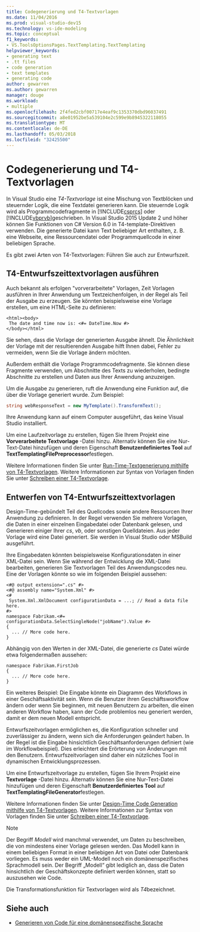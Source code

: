 ```yaml
---
title: Codegenerierung und T4-Textvorlagen
ms.date: 11/04/2016
ms.prod: visual-studio-dev15
ms.technology: vs-ide-modeling
ms.topic: conceptual
f1_keywords:
- VS.ToolsOptionsPages.TextTemplating.TextTemplating
helpviewer_keywords:
- generating text
- .tt files
- code generation
- text templates
- generating code
author: gewarren
ms.author: gewarren
manager: douge
ms.workload:
- multiple
ms.openlocfilehash: 2f4fed2cbf00717e4eaf9c1353370dbd96037491
ms.sourcegitcommit: a8e01952be5a539104e2c599e9b8945322118055
ms.translationtype: MT
ms.contentlocale: de-DE
ms.lasthandoff: 05/03/2018
ms.locfileid: "32425500"
---
```

# <a name="code-generation-and-t4-text-templates"></a>Codegenerierung und T4-Textvorlagen

In Visual Studio eine *T4-Textvorlage* ist eine Mischung von Textblöcken und steuernder Logik, die eine Textdatei generieren kann. Die steuernde Logik wird als Programmcodefragmente in [!INCLUDE[csprcs](../data-tools/includes/csprcs_md.md)] oder [!INCLUDE[vbprvb](../code-quality/includes/vbprvb_md.md)]geschrieben. In Visual Studio 2015 Update 2 und höher können Sie Funktionen von C# Version 6.0 in T4-template-Direktiven verwenden. Die generierte Datei kann Text beliebiger Art enthalten, z. B. eine Webseite, eine Ressourcendatei oder Programmquellcode in einer beliebigen Sprache.

Es gibt zwei Arten von T4-Textvorlagen: Führen Sie auch zur Entwurfszeit.

## <a name="run-time-t4-text-templates"></a>T4-Entwurfszeittextvorlagen ausführen

Auch bekannt als erfolgen "vorverarbeitete" Vorlagen, Zeit Vorlagen ausführen in Ihrer Anwendung um Textzeichenfolgen, in der Regel als Teil der Ausgabe zu erzeugen. Sie könnten beispielsweise eine Vorlage erstellen, um eine HTML-Seite zu definieren:

```
<html><body>
 The date and time now is: <#= DateTime.Now #>
</body></html>
```

Sie sehen, dass die Vorlage der generierten Ausgabe ähnelt. Die Ähnlichkeit der Vorlage mit der resultierenden Ausgabe hilft Ihnen dabei, Fehler zu vermeiden, wenn Sie die Vorlage ändern möchten.

Außerdem enthält die Vorlage Programmcodefragmente. Sie können diese Fragmente verwenden, um Abschnitte des Texts zu wiederholen, bedingte Abschnitte zu erstellen und Daten aus Ihrer Anwendung anzuzeigen.

Um die Ausgabe zu generieren, ruft die Anwendung eine Funktion auf, die über die Vorlage generiert wurde. Zum Beispiel:

```csharp
string webResponseText = new MyTemplate().TransformText();
```

Ihre Anwendung kann auf einem Computer ausgeführt, das keine Visual Studio installiert.

Um eine Laufzeitvorlage zu erstellen, fügen Sie Ihrem Projekt eine **Vorverarbeitete Textvorlage** -Datei hinzu. Alternativ können Sie eine Nur-Text-Datei hinzufügen und deren Eigenschaft **Benutzerdefiniertes Tool** auf **TextTemplatingFilePreprocessor**festlegen.

Weitere Informationen finden Sie unter [Run-Time-Textgenerierung mithilfe von T4-Textvorlagen](../modeling/run-time-text-generation-with-t4-text-templates.md). Weitere Informationen zur Syntax von Vorlagen finden Sie unter [Schreiben einer T4-Textvorlage](../modeling/writing-a-t4-text-template.md).

## <a name="design-time-t4-text-templates"></a>Entwerfen von T4-Entwurfszeittextvorlagen

Design-Time-gebündelt Teil des Quellcodes sowie andere Ressourcen Ihrer Anwendung zu definieren. In der Regel verwenden Sie mehrere Vorlagen, die Daten in einer einzelnen Eingabedatei oder Datenbank gelesen, und Generieren einiger Ihrer *cs*, *vb*, oder sonstigen Quelldateien. Aus jeder Vorlage wird eine Datei generiert. Sie werden in Visual Studio oder MSBuild ausgeführt.

Ihre Eingabedaten könnten beispielsweise Konfigurationsdaten in einer XML-Datei sein. Wenn Sie während der Entwicklung die XML-Datei bearbeiten, generieren Sie Textvorlagen Teil des Anwendungscodes neu. Eine der Vorlagen könnte so wie im folgenden Beispiel aussehen:

```
<#@ output extension=".cs" #>
<#@ assembly name="System.Xml" #>
<#
 System.Xml.XmlDocument configurationData = ...; // Read a data file here.
#>
namespace Fabrikam.<#= configurationData.SelectSingleNode("jobName").Value #>
{
  ... // More code here.
}
```

Abhängig von den Werten in der XML-Datei, die generierte *cs* Datei würde etwa folgendermaßen aussehen:

```
namespace Fabrikam.FirstJob
{
  ... // More code here.
}
```

Ein weiteres Beispiel: Die Eingabe könnte ein Diagramm des Workflows in einer Geschäftsaktivität sein. Wenn die Benutzer ihren Geschäftsworkflow ändern oder wenn Sie beginnen, mit neuen Benutzern zu arbeiten, die einen anderen Workflow haben, kann der Code problemlos neu generiert werden, damit er dem neuen Modell entspricht.

Entwurfszeitvorlagen ermöglichen es, die Konfiguration schneller und zuverlässiger zu ändern, wenn sich die Anforderungen geändert haben. In der Regel ist die Eingabe hinsichtlich Geschäftsanforderungen definiert (wie im Workflowbeispiel). Dies erleichtert die Erörterung von Änderungen mit den Benutzern. Entwurfszeitvorlagen sind daher ein nützliches Tool in dynamischen Entwicklungsprozessen.

Um eine Entwurfszeitvorlage zu erstellen, fügen Sie Ihrem Projekt eine **Textvorlage** -Datei hinzu. Alternativ können Sie eine Nur-Text-Datei hinzufügen und deren Eigenschaft **Benutzerdefiniertes Tool** auf **TextTemplatingFileGenerator**festlegen.

Weitere Informationen finden Sie unter [Design-Time Code Generation mithilfe von T4-Textvorlagen](../modeling/design-time-code-generation-by-using-t4-text-templates.md). Weitere Informationen zur Syntax von Vorlagen finden Sie unter [Schreiben einer T4-Textvorlage](../modeling/writing-a-t4-text-template.md).

> [!NOTE]
> Der Begriff *Modell* wird manchmal verwendet, um Daten zu beschreiben, die von mindestens einer Vorlage gelesen werden. Das Modell kann in einem beliebigen Format in einer beliebigen Art von Datei oder Datenbank vorliegen. Es muss weder ein UML-Modell noch ein domänenspezifisches Sprachmodell sein. Der Begriff „Modell“ gibt lediglich an, dass die Daten hinsichtlich der Geschäftskonzepte definiert werden können, statt so auszusehen wie Code.

Die Transformationsfunktion für Textvorlagen wird als *T4*bezeichnet.

## <a name="see-also"></a>Siehe auch

- [Generieren von Code für eine domänenspezifische Sprache](../modeling/generating-code-from-a-domain-specific-language.md)